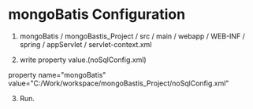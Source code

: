 mongoBatis Configuration
==============================
1. mongoBatis / mongoBastis_Project / src / main / webapp / WEB-INF / spring / appServlet / servlet-context.xml
 
2. write property value.(noSqlConfig.xml)

property name="mongoBatis"  value="C:/Work/workspace/mongoBastis_Project/noSqlConfig.xml" 

3. Run.
